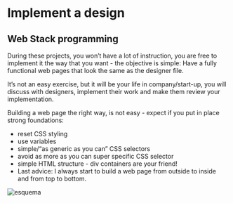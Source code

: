 # Implement a design
## Web Stack programming

During these projects, you won’t have a lot of instruction, you are free to implement it the way that you want - the objective is simple: Have a fully functional web pages that look the same as the designer file.

It’s not an easy exercise, but it will be your life in company/start-up, you will discuss with designers, implement their work and make them review your implementation.

Building a web page the right way, is not easy - expect if you put in place strong foundations:

- reset CSS styling
- use variables
- simple/“as generic as you can” CSS selectors
- avoid as more as you can super specific CSS selector
- simple HTML structure - div containers are your friend!
- Last advice: I always start to build a web page from outside to inside and from top to bottom.


![esquema](./images/borrador.png)
